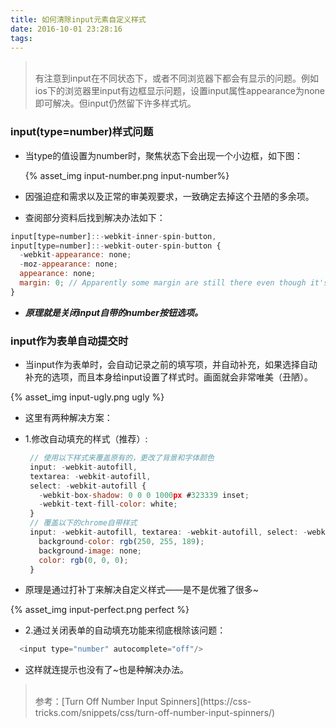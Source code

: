 ```yaml
---
title: 如何清除input元素自定义样式
date: 2016-10-01 23:28:16
tags: 
---
```


<blockquote><br/>有注意到input在不同状态下，或者不同浏览器下都会有显示的问题。例如ios下的浏览器里input有边框显示问题，设置input属性appearance为none即可解决。但input仍然留下许多样式坑。

</blockquote>

<!--more-->

### input(type=number)样式问题

* 当type的值设置为number时，聚焦状态下会出现一个小边框，如下图：

  {% asset_img input-number.png input-number%}

* 因强迫症和需求以及正常的审美观要求，一致确定去掉这个丑陋的多余项。

* 查阅部分资料后找到解决办法如下： 

```javascript
input[type=number]::-webkit-inner-spin-button,
input[type=number]::-webkit-outer-spin-button {
  -webkit-appearance: none;
  -moz-appearance: none;
  appearance: none;
  margin: 0; // Apparently some margin are still there even though it's hidden -清除margin。
}
```



*  ***原理就是关闭input自带的number按钮选项。***

### input作为表单自动提交时

*  当input作为表单时，会自动记录之前的填写项，并自动补充，如果选择自动补充的选项，而且本身给input设置了样式时。画面就会非常唯美（丑陋）。

{% asset_img input-ugly.png ugly %}

*  这里有两种解决方案：

*  1.修改自动填充的样式（推荐）:

   ```javascript
    // 使用以下样式来覆盖原有的，更改了背景和字体颜色
    input: -webkit-autofill,
    textarea: -webkit-autofill,
    select: -webkit-autofill {
      -webkit-box-shadow: 0 0 0 1000px #323339 inset;
      -webkit-text-fill-color: white;
    }
    // 覆盖以下的chrome自带样式
    input: -webkit-autofill, textarea: -webkit-autofill, select: -webkit-autofill {
      background-color: rgb(250, 255, 189);
      background-image: none;
      color: rgb(0, 0, 0);
    }
   ```

*  原理是通过打补丁来解决自定义样式——是不是优雅了很多~

{% asset_img input-perfect.png perfect %}

*  2.通过关闭表单的自动填充功能来彻底根除该问题：

```javascript
  <input type="number" autocomplete="off"/>
```

*  这样就连提示也没有了~也是种解决办法。

<blockquote><br/>参考：[Turn Off Number Input Spinners](https://css-tricks.com/snippets/css/turn-off-number-input-spinners/)

</blockquote>